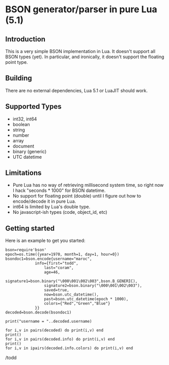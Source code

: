 # BSON generator/parser in pure Lua (5.1)
## Introduction

This is a very simple BSON implementation in Lua. It doesn't support all BSON types
(yet). In particular, and ironically, it doesn't support the floating point type.


## Building

There are no external dependencies, Lua 5.1 or LuaJIT should work.

## Supported Types

* int32, int64
* boolean
* string
* number
* array
* document
* binary (generic)
* UTC datetime

## Limitations

* Pure Lua has no way of retrieving millisecond system time, so right now I hack "seconds * 1000" for BSON datetime.
* No support for floating point (double) until I figure out how to encode/decode it in pure Lua.
* int64 is limited by Lua's double type.
* No javascript-ish types (code, object_id, etc)


## Getting started
Here is an example to get you started:

```
bson=require'bson'
epoch=os.time({year=1970, month=1, day=1, hour=0})
bsondoc1=bson.encode{username="maroc", 
		     info={first="todd",
			     last="coram",
			     age=46,
			     signature1=bson.binary("\000\001\002\003",bson.B_GENERIC),
			     signature2=bson.binary("\000\001\002\003"),
			     saved=true,
			     now=bson.utc_datetime(),
			     past=bson.utc_datetime(epoch * 1000),
			     colors={"Red","Green","Blue"}
		     }}
decoded=bson.decode(bsondoc1)

print("username = "..decoded.username)

for i,v in pairs(decoded) do print(i,v) end
print()
for i,v in pairs(decoded.info) do print(i,v) end
print()
for i,v in ipairs(decoded.info.colors) do print(i,v) end
```

/todd
